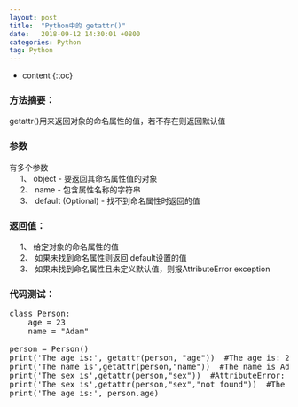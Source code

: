 ```yaml
---
layout: post
title:  "Python中的 getattr()"
date:   2018-09-12 14:30:01 +0800
categories: Python
tag: Python
---
```


* content
{:toc}


### 方法摘要：
getattr()用来返回对象的命名属性的值，若不存在则返回默认值
### 参数
有多个参数  
&nbsp;&nbsp;&nbsp;&nbsp;&nbsp;1、 object - 要返回其命名属性值的对象  
&nbsp;&nbsp;&nbsp;&nbsp;&nbsp;2、 name - 包含属性名称的字符串  
&nbsp;&nbsp;&nbsp;&nbsp;&nbsp;3、 default (Optional) - 找不到命名属性时返回的值  
### 返回值：
&nbsp;&nbsp;&nbsp;&nbsp;&nbsp;1、 给定对象的命名属性的值  
&nbsp;&nbsp;&nbsp;&nbsp;&nbsp;2、 如果未找到命名属性则返回 default设置的值  
&nbsp;&nbsp;&nbsp;&nbsp;&nbsp;3、 如果未找到命名属性且未定义默认值，则报AttributeError exception  
### 代码测试：
<pre>
class Person:
    age = 23
    name = "Adam"

person = Person()
print('The age is:', getattr(person, "age"))  #The age is: 23
print('The name is',getattr(person,"name"))  #The name is Adam
print('The sex is',getattr(person,"sex"))  #AttributeError: 'Person' object has no attribute 'sex'
print('The sex is',getattr(person,"sex","not found"))  #The sex is not found
print('The age is:', person.age)
</pre>